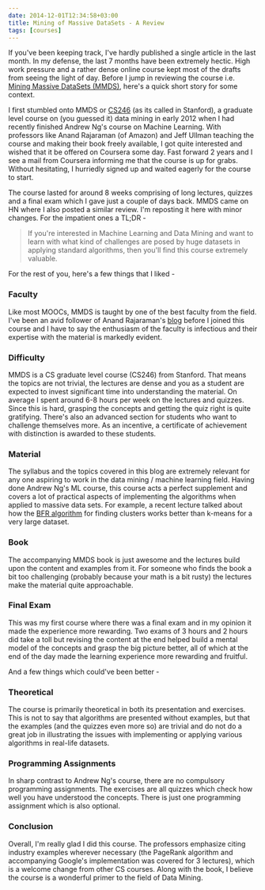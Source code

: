 ```yaml
---
date: 2014-12-01T12:34:58+03:00
title: Mining of Massive DataSets - A Review
tags: [courses]
---
```


If you've been keeping track, I've hardly published a single article in the last month. In my defense, the last 7 months have been extremely hectic. High work pressure and a rather dense online course kept most of the drafts from seeing the light of day. Before I jump in reviewing the course i.e. [Mining Massive DataSets (MMDS)](https://www.coursera.org/course/mmds), here's a quick short story for some context.

I first stumbled onto MMDS or [CS246](http://mmds.org/) (as its called in Stanford), a graduate level course on (you guessed it) data mining in early 2012 when I had recently finished Andrew Ng's course on Machine Learning. With professors like Anand Rajaraman (of Amazon) and Jeff Ullman teaching the course and making their book freely available, I got quite interested and wished that it be offered on Coursera some day. Fast forward 2 years and I see a mail from Coursera informing me that the course is up for grabs. Without hesitating, I hurriedly signed up and waited eagerly for the course to start.

The course lasted for around 8 weeks comprising of long lectures, quizzes and a final exam which I gave just a couple of days back. MMDS came on HN where I also posted a similar review. I'm reposting it here with minor changes. For the impatient ones a TL;DR - 

> If you're interested in Machine Learning and Data Mining and want to learn with what kind of challenges are posed by huge datasets in applying standard algorithms, then you'll find this course extremely valuable.

For the rest of you, here's a few things that I liked - 

### Faculty

Like most MOOCs, MMDS is taught by one of the best faculty from the field. I've been an avid follower of Anand Rajaraman's [blog](http://anand.typepad.com/datawocky/) before I joined this course and I have to say the enthusiasm of the faculty is infectious and their expertise with the material is markedly evident.

### Difficulty

MMDS is a CS graduate level course (CS246) from Stanford. That means the topics are not trivial, the lectures are dense and you as a student are expected to invest significant time into understanding the material. On average I spent around 6-8 hours per week on the lectures and quizzes. Since this is hard, grasping the concepts and getting the quiz right is quite gratifying. There's also an advanced section for students who want to challenge themselves more. As an incentive, a certificate of achievement with distinction is awarded to these students.

### Material

 The syllabus and the topics covered in this blog are extremely relevant for any one aspiring to work in the data mining / machine learning field. Having done Andrew Ng's ML course, this course acts a perfect supplement and covers a lot of practical aspects of implementing the algorithms when applied to massive data sets. For example, a recent lecture talked about how the [BFR algorithm](http://www.dmi.unict.it/~apulvirenti/agd/BFR98.pdf) for finding clusters works better than k-means for a very large dataset.

### Book

The accompanying MMDS book is just awesome and the lectures build upon the content and examples from it. For someone who finds the book a bit too challenging (probably because your math is a bit rusty) the lectures make the material quite approachable.

### Final Exam

This was my first course where there was a final exam and in my opinion it made the experience more rewarding. Two exams of 3 hours and 2 hours did take a toll but revising the content at the end helped build a mental model of the concepts and grasp the big picture better, all of which at the end of the day made the learning experience more rewarding and fruitful.

And a few things which could've been better - 

### Theoretical

The course is primarily theoretical in both its presentation and exercises. This is not to say that algorithms are presented without examples, but that the examples (and the quizzes even more so) are trivial and do not do a great job in illustrating the issues with implementing or applying various algorithms in real-life datasets.

### Programming Assignments

In sharp contrast to Andrew Ng's course, there are no compulsory programming assignments. The exercises are all quizzes which check how well you have understood the concepts. There is just one programming assignment which is also optional.

### Conclusion
Overall, I'm really glad I did this course. The professors emphasize citing industry examples wherever necessary (the PageRank algorithm and accompanying Google's implementation was covered for 3 lectures), which is a welcome change from other CS courses. Along with the book, I believe the course is a wonderful primer to the field of Data Mining.

